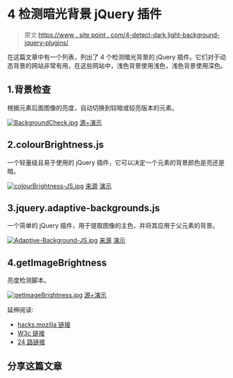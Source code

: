 # 4 检测暗光背景 jQuery 插件

> 原文:[https://www . site point . com/4-detect-dark light-background-jquery-plugins/](https://www.sitepoint.com/4-detect-darklight-background-jquery-plugins/)

在这篇文章中有一个列表，列出了 4 个检测暗光背景的 jQuery 插件。它们对于动态背景的网站非常有用，在这些网站中，浅色背景使用浅色，浅色背景使用深色。

## 1.背景检查

根据元素后面图像的亮度，自动切换到较暗或较亮版本的元素。

[![BackgroundCheck.jpg](../Images/c34e8742f554846fd18da723d4f43b86.png)](http://www.kennethcachia.com/background-check/) 
[源+演示](http://www.kennethcachia.com/background-check/)

## 2.colourBrightness.js

一个轻量级且易于使用的 jQuery 插件，它可以决定一个元素的背景颜色是亮还是暗。

[![colourBrightness-JS.jpg](../Images/e3b26a0b3e46bf77b8686b477f6f0deb.png)](https://github.com/jamiebrittain/colourBrightness.js) 
[来源](https://github.com/jamiebrittain/colourBrightness.js) [演示](http://hex.colorrrs.com/)

## 3.jquery.adaptive-backgrounds.js

一个简单的 jQuery 插件，用于提取图像的主色，并将其应用于父元素的背景。

[![Adaptive-Background-JS.jpg](../Images/7715b8a78b043e224b7914c3311b2f66.png)](https://github.com/briangonzalez/jquery.adaptive-backgrounds.js/tree/master) 
[来源](https://github.com/briangonzalez/jquery.adaptive-backgrounds.js/tree/master) [演示](http://briangonzalez.github.io/jquery.adaptive-backgrounds.js/)

## 4.getImageBrightness

亮度检测脚本。

[![getImageBrightness.jpg](../Images/892b3f5f430123b1d6a14c48dba63666.png)](https://jsfiddle.net/s7Wx2/) 
[源+演示](https://jsfiddle.net/s7Wx2/)

延伸阅读:

*   [hacks.mozilla 链接](https://hacks.mozilla.org/2013/04/ambient-light-events-and-javascript-detection/)
*   [W3c 链接](https://www.w3.org/TR/ambient-light/)
*   [24 路链接](http://24ways.org/2010/calculating-color-contrast/)

## 分享这篇文章